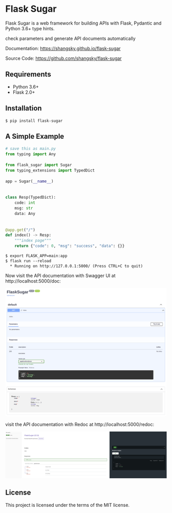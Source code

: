 # Flask Sugar
Flask Sugar is a web framework for building APIs with Flask, Pydantic and Python 3.6+ type hints.

check parameters and generate API documents automatically

Documentation: <https://shangsky.github.io/flask-sugar>

Source Code: <https://github.com/shangsky/flask-sugar>


## Requirements

- Python 3.6+
- Flask 2.0+

## Installation

```shell
$ pip install flask-sugar
```

## A Simple Example

```python
# save this as main.py
from typing import Any

from flask_sugar import Sugar
from typing_extensions import TypedDict

app = Sugar(__name__)


class Resp(TypedDict):
    code: int
    msg: str
    data: Any


@app.get("/")
def index() -> Resp:
    """index page"""
    return {"code": 0, "msg": "success", "data": {}}
```

```shell
$ export FLASK_APP=main:app
$ flask run --reload
  * Running on http://127.0.0.1:5000/ (Press CTRL+C to quit)
```

Now visit the API documentation with Swagger UI at http://localhost:5000/doc:

![](docs/img/swagger-ui.png)

visit the API documentation with Redoc at http://localhost:5000/redoc:

![](docs/img/redoc.png)

## License

This project is licensed under the terms of the MIT license.